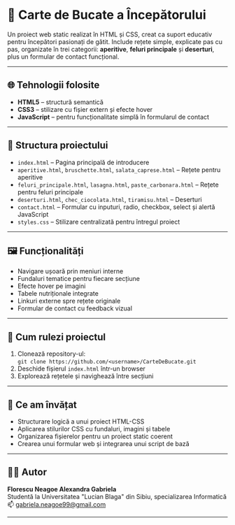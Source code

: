 # 🍲 Carte de Bucate a Începătorului

Un proiect web static realizat în HTML și CSS, creat ca suport educativ pentru începători pasionați de gătit. Include rețete simple, explicate pas cu pas, organizate în trei categorii: **aperitive**, **feluri principale** și **deserturi**, plus un formular de contact funcțional.

---

## 🌐 Tehnologii folosite
- **HTML5** – structură semantică
- **CSS3** – stilizare cu fișier extern și efecte hover
- **JavaScript** – pentru funcționalitate simplă în formularul de contact

---

## 🧾 Structura proiectului
- `index.html` – Pagina principală de introducere
- `aperitive.html`, `bruschette.html`, `salata_caprese.html` – Rețete pentru aperitive
- `feluri_principale.html`, `lasagna.html`, `paste_carbonara.html` – Rețete pentru feluri principale
- `deserturi.html`, `chec_ciocolata.html`, `tiramisu.html` – Deserturi
- `contact.html` – Formular cu inputuri, radio, checkbox, select și alertă JavaScript
- `styles.css` – Stilizare centralizată pentru întregul proiect

---

## 🖼️ Funcționalități
- Navigare ușoară prin meniuri interne
- Fundaluri tematice pentru fiecare secțiune
- Efecte hover pe imagini
- Tabele nutriționale integrate
- Linkuri externe spre rețete originale
- Formular de contact cu feedback vizual

---

## 🔧 Cum rulezi proiectul
1. Clonează repository-ul:  
   `git clone https://github.com/<username>/CarteDeBucate.git`
2. Deschide fișierul `index.html` într-un browser
3. Explorează rețetele și navighează între secțiuni

---

## 🧠 Ce am învățat
- Structurare logică a unui proiect HTML-CSS
- Aplicarea stilurilor CSS cu fundaluri, imagini și tabele
- Organizarea fișierelor pentru un proiect static coerent
- Crearea unui formular web și integrarea unui script de bază

---

## 👩‍💻 Autor
**Florescu Neagoe Alexandra Gabriela**  
Studentă la Universitatea "Lucian Blaga" din Sibiu, specializarea Informatică  
📫 gabriela.neagoe99@gmail.com  


---



